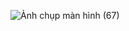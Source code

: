 ![Ảnh chụp màn hình (67)](https://github.com/user-attachments/assets/746f30ce-c1b0-4511-b45a-76e46c6747cc)

